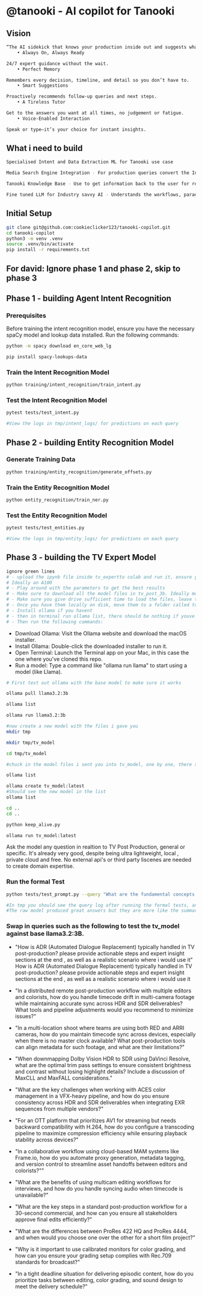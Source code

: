 # @tanooki - AI copilot for Tanooki

## Vision

```bash
“The AI sidekick that knows your production inside out and suggests what you need next.”
    • Always On, Always Ready

24/7 expert guidance without the wait.
    • Perfect Memory

Remembers every decision, timeline, and detail so you don’t have to.
    • Smart Suggestions

Proactively recommends follow-up queries and next steps.
    • A Tireless Tutor

Get to the answers you want at all times, no judgement or fatigue.
    • Voice-Enabled Interaction

Speak or type—it’s your choice for instant insights.
```

## What i need to build

```bash
Specialised Intent and Data Extraction ML for Tanooki use case

Media Search Engine Integration - For production queries convert the Intent and Data requirements into a Search Request and handle the response 

Tanooki Knowledge Base - Use to get information back to the user for requests on how to do stuff in Tanooki 

Fine tuned LLM for Industry savvy AI - Understands the workflows, paradigms and vernacular of the industry
``` 

## Initial Setup

```bash
git clone git@github.com:cookieclicker123/tanooki-copilot.git
cd tanooki-copilot
python3 -m venv .venv
source .venv/bin/activate
pip install -r requirements.txt
```
## For david: Ignore phase 1 and phase 2, skip to phase 3

## Phase 1 - building Agent Intent Recognition

### Prerequisites

Before training the intent recognition model, ensure you have the necessary spaCy model and lookup data installed. Run the following commands:

```bash
python -m spacy download en_core_web_lg

pip install spacy-lookups-data
```

### Train the Intent Recognition Model

```bash
python training/intent_recognition/train_intent.py
```

### Test the Intent Recognition Model

```bash
pytest tests/test_intent.py 

#View the logs in tmp/intent_logs/ for predictions on each query
```

## Phase 2 - building Entity Recognition Model

### Generate Training Data

```bash
python training/entity_recognition/generate_offsets.py
```

### Train the Entity Recognition Model

```bash
python entity_recognition/train_ner.py
```

### Test the Entity Recognition Model

```bash
pytest tests/test_entities.py

#View the logs in tmp/entity_logs/ for predictions on each query
```

## Phase 3 - building the TV Expert Model
```bash
ignore green lines
# - upload the ipynb file inside tv_expertto colab and run it, ensure you are using sufficient GPU resources
# Ideally an A100
# - Play around with the parameters to get the best results
# - Make sure to download all the model files in tv_post_3b. Ideally move them to drive first to prevent running out of space in colab
# - Make sure you give drive sufficient time to load the files, leave them for 30 mins to fully load.
# - Once you have them locally on disk, move them to a folder called tv_model in tmp.
# - Install ollama if you havent
# - then in terminal run ollama list, there should be nothing if youve just installed
# - Then run the following commands:
```

 - Download Ollama: Visit the Ollama website and download the macOS installer. 
 - Install Ollama: Double-click the downloaded installer to run it. 
 - Open Terminal: Launch the Terminal app on your Mac, in this case the one where you've cloned this repo.
 - Run a model: Type a command like "ollama run llama" to start using a model (like Llama). 


```bash
# First test out ollama with the base model to make sure it works

ollama pull llama3.2:3b

ollama list

ollama run llama3.2:3b

#now create a new model with the files i gave you
mkdir tmp

mkdir tmp/tv_model

cd tmp/tv_model

#chuck in the model files i sent you into tv_model, one by one, there should be 6 files

ollama list

ollama create tv_model:latest
#Should see the new model in the list
ollama list

cd ..
cd ..

python keep_alive.py

ollama run tv_model:latest 
```

Ask the model any question in realtion to TV Post Production, general or specific.
It's already very good, despite being ultra lightweight, local , private cloud and free.
No external api's or third party liscenes are needed to create domain expertise.

### Run the formal Test

```bash
python tests/test_prompt.py --query "What are the fundamental concepts i should know about timecode and what are practical workflows and software i should know about" --provider ollama --model tv_model:latest

#In tmp you should see the query log after running the formal tests, and see that answers for the formal tests are better and more structured than just using the raw model.
#The raw model produced great answers but they are more like the summary we will use at the start for most users, but the tests use an actual system prompt to encourage detail and structure.
```

### Swap in queries such as the following to test the tv_model against base llama3.2:3B.

 - "How is ADR (Automated Dialogue Replacement) typically handled in TV post-production? please provide actionable steps and expert insight sections at the end , as well as a realistic scenario where i would use it"
How is ADR (Automated Dialogue Replacement) typically handled in TV post-production? please provide actionable steps and expert insight sections at the end , as well as a realistic scenario where i would use it
 - "In a distributed remote post-production workflow with multiple editors and colorists, how do you handle timecode drift in multi-camera footage while maintaining accurate sync across HDR and SDR deliverables? What tools and pipeline adjustments would you recommend to minimize issues?"

 - "In a multi-location shoot where teams are using both RED and ARRI cameras, how do you maintain timecode sync across devices, especially when there is no master clock available? What post-production tools can align metadata for such footage, and what are their limitations?"

 - "When downmapping Dolby Vision HDR to SDR using DaVinci Resolve, what are the optimal trim pass settings to ensure consistent brightness and contrast without losing highlight details? Include a discussion of MaxCLL and MaxFALL considerations."

 - "What are the key challenges when working with ACES color management in a VFX-heavy pipeline, and how do you ensure consistency across HDR and SDR deliverables when integrating EXR sequences from multiple vendors?"

 - "For an OTT platform that prioritizes AV1 for streaming but needs backward compatibility with H.264, how do you configure a transcoding pipeline to maximize compression efficiency while ensuring playback stability across devices?"

 - "In a collaborative workflow using cloud-based MAM systems like Frame.io, how do you automate proxy generation, metadata tagging, and version control to streamline asset handoffs between editors and colorists?""

 - "What are the benefits of using multicam editing workflows for interviews, and how do you handle syncing audio when timecode is unavailable?"

 - "What are the key steps in a standard post-production workflow for a 30-second commercial, and how can you ensure all stakeholders approve final edits efficiently?"

 - "What are the differences between ProRes 422 HQ and ProRes 4444, and when would you choose one over the other for a short film project?"

 - "Why is it important to use calibrated monitors for color grading, and how can you ensure your grading setup complies with Rec.709 standards for broadcast?"

 - "In a tight deadline situation for delivering episodic content, how do you prioritize tasks between editing, color grading, and sound design to meet the delivery schedule?"
 